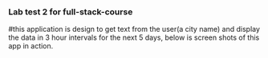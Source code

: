 ### Lab test 2 for full-stack-course

#this application is design to get text from the user(a city name) and display 
the data in 3 hour intervals for the next 5 days, below is screen shots of this
app in action.


